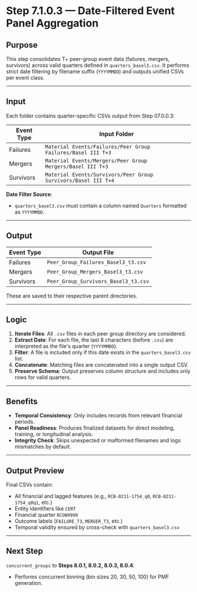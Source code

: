 # Step 7.1.0.3 — Date-Filtered Event Panel Aggregation

## Purpose

This step consolidates T+ peer-group event data (failures, mergers, survivors) across valid quarters defined in `quarters_basel3.csv`. It performs strict date filtering by filename suffix (`YYYYMMDD`) and outputs unified CSVs per event class.

---

## Input

Each folder contains quarter-specific CSVs output from Step 07.0.0.3:

| Event Type | Input Folder |
|------------|---------------|
| Failures   | `Material Events/Failures/Peer Group Failures/Basel III T+3` |
| Mergers    | `Material Events/Mergers/Peer Group Mergers/Basel III T+3`   |
| Survivors  | `Material Events/Survivors/Peer Group Survivors/Basel III T+4` |

**Date Filter Source**:
- `quarters_basel3.csv` must contain a column named `Quarters` formatted as `YYYYMMDD`.

---

## Output

| Event Type | Output File |
|------------|-------------|
| Failures   | `Peer_Group_Failures_Basel3_t3.csv` |
| Mergers    | `Peer_Group_Mergers_Basel3_t3.csv` |
| Survivors  | `Peer_Group_Survivors_Basel3_t3.csv` |

These are saved to their respective parent directories.

---

## Logic

1. **Iterate Files**: All `.csv` files in each peer group directory are considered.
2. **Extract Date**: For each file, the last 8 characters (before `.csv`) are interpreted as the file's quarter (`YYYYMMDD`).
3. **Filter**: A file is included only if this date exists in the `quarters_basel3.csv` list.
4. **Concatenate**: Matching files are concatenated into a single output CSV.
5. **Preserve Schema**: Output preserves column structure and includes only rows for valid quarters.

---

## Benefits

- **Temporal Consistency**: Only includes records from relevant financial periods.
- **Panel Readiness**: Produces finalized datasets for direct modeling, training, or longitudinal analysis.
- **Integrity Check**: Skips unexpected or malformed filenames and logs mismatches by default.

---

## Output Preview

Final CSVs contain:
- All financial and lagged features (e.g., `RCB-0211-1754_q0`, `RCB-0211-1754_q0q1`, etc.)
- Entity identifiers like `CERT`
- Financial quarter `RCON9999`
- Outcome labels (`FAILURE_T3`, `MERGER_T3`, etc.)
- Temporal validity ensured by cross-check with `quarters_basel3.csv`

---

## Next Step

`concurrent_groups` to **Steps 8.0.1, 8.0.2, 8.0.3, 8.0.4**:
- Performs concurrent binning (bin sizes 20, 30, 50, 100) for PMF generation.

